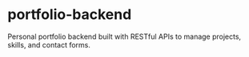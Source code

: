 # portfolio-backend
Personal portfolio backend built with RESTful APIs to manage projects, skills, and contact forms.
